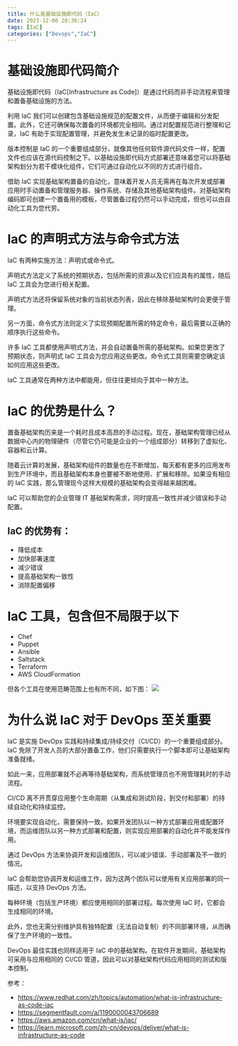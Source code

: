 ```yaml
---
title: 什么是基础设施即代码（IaC）
date: 2023-12-06 20:36:24
tags: [IaC]
categories: ["Devops","IaC"]
---
```

# 基础设施即代码简介
基础设施即代码（IaC[Infrastructure as Code]）是通过代码而非手动流程来管理和置备基础设施的方法。

利用 IaC 我们可以创建包含基础设施规范的配置文件，从而便于编辑和分发配置。此外，它还可确保每次置备的环境都完全相同。通过对配置规范进行整理和记录，IaC 有助于实现配置管理，并避免发生未记录的临时配置更改。

版本控制是 IaC 的一个重要组成部分，就像其他任何软件源代码文件一样，配置文件也应该在源代码控制之下。以基础设施即代码方式部署还意味着您可以将基础架构划分为若干模块化组件，它们可通过自动化以不同的方式进行组合。

借助 IaC 实现基础架构置备的自动化，意味着开发人员无需再在每次开发或部署应用时手动置备和管理服务器、操作系统、存储及其他基础架构组件。对基础架构编码即可创建一个置备用的模板，尽管置备过程仍然可以手动完成，但也可以由自动化工具为您代劳。 

# IaC 的声明式方法与命令式方法

IaC 有两种实施方法：声明式或命令式。 

声明式方法定义了系统的预期状态，包括所需的资源以及它们应具有的属性，随后 IaC 工具会为您进行相关配置。 

声明式方法还将保留系统对象的当前状态列表，因此在移除基础架构时会更便于管理。

另一方面，命令式方法则定义了实现预期配置所需的特定命令，最后需要以正确的顺序执行这些命令。 

许多 IaC 工具都使用声明式方法，并会自动置备所需的基础架构。如果您更改了预期状态，则声明式 IaC 工具会为您应用这些更改。命令式工具则需要您确定该如何应用这些更改。

IaC 工具通常在两种方法中都能用，但往往更倾向于其中一种方法。

# IaC 的优势是什么？
置备基础架构历来是一个耗时且成本高昂的手动过程。现在，基础架构管理已经从数据中心内的物理硬件（尽管它仍可能是企业的一个组成部分）转移到了虚拟化、容器和云计算。 

随着云计算的发展，基础架构组件的数量也在不断增加，每天都有更多的应用发布到生产环境中，而且基础架构本身也要被不断地使用、扩展和移除。如果没有相应的 IaC 实践，那么管理现今这样大规模的基础架构会变得越来越困难。

IaC 可以帮助您的企业管理 IT 基础架构需求，同时提高一致性并减少错误和手动配置。

## IaC 的优势有：
- 降低成本
- 加快部署速度
- 减少错误
- 提高基础架构一致性
- 消除配置偏移

# IaC 工具，包含但不局限于以下
- Chef
- Puppet
- Ansible
- Saltstack
- Terraform
- AWS CloudFormation

但各个工具在使用范畴范围上也有所不同，如下图：
![](https://image-static.segmentfault.com/898/767/898767109-6440ffad212c0_fix732)

# 为什么说 IaC 对于 DevOps 至关重要
IaC 是实施 DevOps 实践和持续集成/持续交付（CI/CD）的一个重要组成部分。IaC 免除了开发人员的大部分置备工作，他们只需要执行一个脚本即可让基础架构准备就绪。  

如此一来，应用部署就不必再等待基础架构，而系统管理员也不用管理耗时的手动流程。 

CI/CD 离不开贯穿应用整个生命周期（从集成和测试阶段，到交付和部署）的持续自动化和持续监控。 

环境要实现自动化，需要保持一致。如果开发团队以一种方式部署应用或配置环境，而运维团队以另一种方式部署和配置，则实现应用部署的自动化并不能发挥作用。

通过 DevOps 方法来协调开发和运维团队，可以减少错误、手动部署及不一致的情况。 

IaC 会帮助您协调开发和运维工作，因为这两个团队可以使用有关应用部署的同一描述，以支持 DevOps 方法。

每种环境（包括生产环境）都应使用相同的部署过程。每次使用 IaC 时，它都会生成相同的环境。

此外，您也无需分别维护具有独特配置（无法自动复制）的不同部署环境，从而确保了生产环境的一致性。

DevOps 最佳实践也同样适用于 IaC 中的基础架构。在软件开发期间，基础架构可采用与应用相同的 CI/CD 管道，因此可以对基础架构代码应用相同的测试和版本控制。


参考：
- https://www.redhat.com/zh/topics/automation/what-is-infrastructure-as-code-iac
- https://segmentfault.com/a/1190000043706689
- https://aws.amazon.com/cn/what-is/iac/
- https://learn.microsoft.com/zh-cn/devops/deliver/what-is-infrastructure-as-code